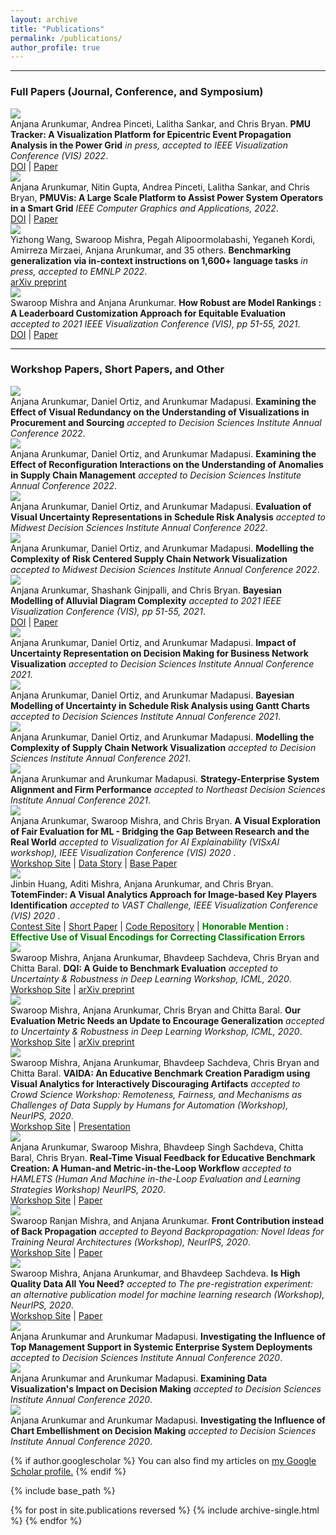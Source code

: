```yaml
---
layout: archive
title: "Publications"
permalink: /publications/
author_profile: true
---
```


<link href="https://cdn.jsdelivr.net/npm/bootstrap@5.0.2/dist/css/bootstrap.min.css" rel="stylesheet" integrity="sha384-EVSTQN3/azprG1Anm3QDgpJLIm9Nao0Yz1ztcQTwFspd3yD65VohhpuuCOmLASjC" crossorigin="anonymous">

<hr>

<h3 class="mt-4">Full Papers (Journal, Conference, and Symposium)</h3>

<div class="container">
  <div class="row">
    <div class="col-2 my-2">
      <img class="border rounded shadow img-fluid" src="/images/papers/arunkumar2022pmutracker.png" data-holder-rendered="true">
    </div>
    <div class="col-10 my-2">
      Anjana Arunkumar, Andrea Pinceti, Lalitha Sankar, and Chris Bryan.
      <b>PMU Tracker: A Visualization Platform for Epicentric Event Propagation Analysis in the Power Grid</b>
      <i> in press, accepted to IEEE Visualization Conference (VIS) 2022</i>.
      <br/>
      <a class="link-danger" href="https://ieeexplore.ieee.org/abstract/document/9903279" target="_blank">DOI</a> | <a href="https://aarunku5.github.io/files/arunkumar2022pmutracker.pdf">Paper</a>
    </div>
    <div class="col-2 my-2">
      <img class="border rounded shadow img-fluid" src="/images/papers/arunkumar2022pmuvis.png" data-holder-rendered="true">
    </div>
    <div class="col-10 my-2">
      Anjana Arunkumar, Nitin Gupta, Andrea Pinceti, Lalitha Sankar, and Chris Bryan,
      <b>PMUVis: A Large Scale Platform to Assist Power System Operators in a Smart Grid</b>
      <i> IEEE Computer Graphics and Applications, 2022</i>.
      <br/>
      <a class="link-danger" href="https://ieeexplore.ieee.org/document/9765704" target="_blank">DOI</a> | <a href="https://aarunku5.github.io/files/arunkumar2022pmuvis.pdf">Paper</a>
    </div>
    <div class="col-2 my-2">
      <img class="border rounded shadow img-fluid" src="/images/papers/wang2022instructions.png" data-holder-rendered="true">
    </div>
    <div class="col-10 my-2">
      Yizhong Wang, Swaroop Mishra, Pegah Alipoormolabashi, Yeganeh Kordi, Amirreza Mirzaei, Anjana Arunkumar, and 35 others.
      <b>Benchmarking generalization via in-context instructions on 1,600+ language tasks</b>
      <i> in press, accepted to EMNLP 2022</i>.
      <br/>
      <a href="https://aarunku5.github.io/files/wang2022instructions.pdf">arXiv preprint</a>
    </div>    
    <div class="col-2 my-2">
      <img class="border rounded shadow img-fluid" src="/images/papers/arunkumar2021leaderboard.png" data-holder-rendered="true">
    </div>
    <div class="col-10 my-2">
      Swaroop Mishra and Anjana Arunkumar.
      <b>How Robust are Model Rankings : A Leaderboard Customization Approach for Equitable Evaluation</b>
      <i> accepted to 2021 IEEE Visualization Conference (VIS), pp 51-55, 2021</i>.
      <br/>
      <a class="link-danger" href="https://ojs.aaai.org/index.php/AAAI/article/view/17599" target="_blank">DOI</a> | <a href="https://aarunku5.github.io/files/arunkumar2021leaderboard.pdf">Paper</a>
    </div> 




  </div>
</div>

<hr>

<h3 class="mt-4">Workshop Papers, Short Papers, and Other</h3>

<div class="container">
  <div class="row">
    <div class="col-2 my-2">
      <img class="border rounded shadow img-fluid" src="/images/papers/arunkumar2022dsi-1.png" data-holder-rendered="true">
    </div>
    <div class="col-10 my-2">
      Anjana Arunkumar, Daniel Ortiz, and Arunkumar Madapusi.
      <b>Examining the Effect of Visual Redundancy on the Understanding of Visualizations in Procurement and Sourcing</b>
      <i> accepted to Decision Sciences Institute Annual Conference 2022</i>.
    </div>
    <div class="col-2 my-2">
      <img class="border rounded shadow img-fluid" src="/images/papers/arunkumar2022dsi-2.png" data-holder-rendered="true">
    </div>
    <div class="col-10 my-2">
      Anjana Arunkumar, Daniel Ortiz, and Arunkumar Madapusi.
      <b>Examining the Effect of Reconfiguration Interactions on the Understanding of Anomalies in Supply Chain Management</b>
      <i> accepted to Decision Sciences Institute Annual Conference 2022</i>.
      <br/>
    </div>
     <div class="col-2 my-2">
      <img class="border rounded shadow img-fluid" src="/images/papers/arunkumar2022mwdsi-1.png" data-holder-rendered="true">
    </div>
    <div class="col-10 my-2">
      Anjana Arunkumar, Daniel Ortiz, and Arunkumar Madapusi.
      <b>Evaluation of Visual Uncertainty Representations in Schedule Risk Analysis</b>
      <i> accepted to Midwest Decision Sciences Institute Annual Conference 2022</i>.
      <br/>
    </div>
      <div class="col-2 my-2">
      <img class="border rounded shadow img-fluid" src="/images/papers/arunkumar2022mwdsi-2.png" data-holder-rendered="true">
    </div>
    <div class="col-10 my-2">
      Anjana Arunkumar, Daniel Ortiz, and Arunkumar Madapusi.
      <b>Modelling the Complexity of Risk Centered Supply Chain Network Visualization</b>
      <i> accepted to Midwest Decision Sciences Institute Annual Conference 2022</i>.
      <br/>
    </div> 
    <div class="col-2 my-2">
      <img class="border rounded shadow img-fluid" src="/images/papers/arunkumar2021bayesian.png" data-holder-rendered="true">
    </div>
    <div class="col-10 my-2">
      Anjana Arunkumar, Shashank Ginjpalli, and Chris Bryan.
      <b>Bayesian Modelling of Alluvial Diagram Complexity</b>
      <i> accepted to 2021 IEEE Visualization Conference (VIS), pp 51-55, 2021</i>.
      <br/>
      <a class="link-danger" href="https://ieeexplore.ieee.org/abstract/document/9623282" target="_blank">DOI</a> | <a href="https://aarunku5.github.io/files/arunkumar2021bayesian.pdf">Paper</a>
    </div> 
    <div class="col-2 my-2">
      <img class="border rounded shadow img-fluid" src="/images/papers/arunkumar2021dsi-1.png" data-holder-rendered="true">
    </div>
    <div class="col-10 my-2">
      Anjana Arunkumar, Daniel Ortiz, and Arunkumar Madapusi.
      <b>Impact of Uncertainty Representation on Decision Making for Business Network Visualization</b>
      <i> accepted to Decision Sciences Institute Annual Conference 2021</i>.
      <br/>
    </div> 
    <div class="col-2 my-2">
      <img class="border rounded shadow img-fluid" src="/images/papers/arunkumar2021dsi-2.png" data-holder-rendered="true">
    </div>
    <div class="col-10 my-2">
      Anjana Arunkumar, Daniel Ortiz, and Arunkumar Madapusi.
      <b>Bayesian Modelling of Uncertainty in Schedule Risk Analysis using Gantt Charts</b>
      <i> accepted to Decision Sciences Institute Annual Conference 2021</i>.
      <br/>
    </div> 
    <div class="col-2 my-2">
      <img class="border rounded shadow img-fluid" src="/images/papers/arunkumar2021dsi-3.png" data-holder-rendered="true">
    </div>
    <div class="col-10 my-2">
      Anjana Arunkumar, Daniel Ortiz, and Arunkumar Madapusi.
      <b>Modelling the Complexity of Supply Chain Network Visualization</b>
      <i> accepted to Decision Sciences Institute Annual Conference 2021</i>.
      <br/>
    </div> 
    <div class="col-2 my-2">
      <img class="border rounded shadow img-fluid" src="/images/papers/arunkumar2021nedsi-1.png" data-holder-rendered="true">
    </div>
    <div class="col-10 my-2">
      Anjana Arunkumar and Arunkumar Madapusi.
      <b>Strategy-Enterprise System Alignment and Firm Performance</b>
      <i> accepted to Northeast Decision Sciences Institute Annual Conference 2021</i>.
      <br/>
    </div> 
    <div class="col-2 my-2">
      <img class="border rounded shadow img-fluid" src="/images/papers/arunkumar2020visxai.png" data-holder-rendered="true">
    </div>
    <div class="col-10 my-2">
      Anjana Arunkumar, Swaroop Mishra, and Chris Bryan.
      <b>A Visual Exploration of Fair Evaluation for ML - Bridging the Gap Between Research and the Real World</b>
      <i> accepted to Visualization for AI Explainability (VISxAI workshop), IEEE Visualization Conference (VIS) 2020 </i>.
      <br/>
      <a class="link-danger" href="https://visxai.io/2020.html">Workshop Site</a> | <a href="https://aarunku5.github.io/files/arunkumar2021visxai/index.html">Data Story</a> | <a class="link-danger" href="https://aarunku5.github.io/files/arunkumar2021leaderboard.pdf" target="_blank">Base Paper</a>
    </div> 
    <div class="col-2 my-2">
      <img class="border rounded shadow img-fluid" src="/images/papers/huang2020totemfinder.png" data-holder-rendered="true">
    </div>
    <div class="col-10 my-2">
      Jinbin Huang, Aditi Mishra, Anjana Arunkumar, and Chris Bryan. 
      <b>TotemFinder: A Visual Analytics Approach for Image-based Key Players Identification</b>
      <i> accepted to VAST Challenge, IEEE Visualization Conference (VIS) 2020 </i>.
      <br/>
      <a class="link-danger" href="https://vast-challenge.github.io/2020/" target="_blank">Contest Site</a> | <a href="https://aarunku5.github.io/files/huang2020totemfinder.pdf">Short Paper</a> | <a class="link-danger" href="https://github.com/JakobWong/VAST2020">Code Repository</a> | <b style="color:green;">Honorable Mention : Effective Use of Visual Encodings for Correcting Classification Errors</b>
    </div> 
    <div class="col-2 my-2">
      <img class="border rounded shadow img-fluid" src="/images/papers/mishra2020udl-1.png" data-holder-rendered="true">
    </div>
    <div class="col-10 my-2">
      Swaroop Mishra, Anjana Arunkumar, Bhavdeep Sachdeva, Chris Bryan and Chitta Baral. 
      <b>DQI: A Guide to Benchmark Evaluation</b>
      <i> accepted to Uncertainty & Robustness in Deep Learning Workshop, ICML, 2020</i>.
      <br/>
      <a class="link-danger" href="https://sites.google.com/view/udlworkshop2020/home?authuser=0" target="_blank">Workshop Site</a> | <a href="https://aarunku5.github.io/files/mishra2020udl-1.pdf">arXiv preprint</a>
    </div> 
    <div class="col-2 my-2">
      <img class="border rounded shadow img-fluid" src="/images/papers/mishra2020udl-2.png" data-holder-rendered="true">
    </div>
    <div class="col-10 my-2">
      Swaroop Mishra, Anjana Arunkumar, Chris Bryan and Chitta Baral. 
      <b>Our Evaluation Metric Needs an Update to Encourage Generalization</b>
      <i> accepted to Uncertainty & Robustness in Deep Learning Workshop, ICML, 2020</i>.
      <br/>
      <a class="link-danger" href="https://sites.google.com/view/udlworkshop2020/home?authuser=0" target="_blank">Workshop Site</a> | <a href="https://aarunku5.github.io/files/mishra2020udl-2.pdf">arXiv preprint</a>
    </div> 
    <div class="col-2 my-2">
      <img class="border rounded shadow img-fluid" src="/images/papers/arunkumar2020crowd.png" data-holder-rendered="true">
    </div>
    <div class="col-10 my-2">
      Swaroop Mishra, Anjana Arunkumar, Bhavdeep Sachdeva, Chris Bryan and Chitta Baral. 
      <b>VAIDA: An Educative Benchmark Creation Paradigm using Visual Analytics for Interactively Discouraging Artifacts</b>
      <i> accepted to Crowd Science Workshop: Remoteness, Fairness, and Mechanisms as Challenges of Data Supply by Humans for Automation (Workshop), NeurIPS, 2020</i>.
      <br/>
      <a class="link-danger" href="https://neurips.cc/virtual/2020/protected/workshop_16111.html" target="_blank">Workshop Site</a> | <a href="https://slideslive.com/38941268/vaida-an-educative-benchmark-creation-paradigm-using-visual-analytics-for-interactively-discouraging-artifacts">Presentation</a>
    </div> 
    <div class="col-2 my-2">
      <img class="border rounded shadow img-fluid" src="/images/papers/arunkumar2020hamlets.png" data-holder-rendered="true">
    </div>
    <div class="col-10 my-2">
      Anjana Arunkumar, Swaroop Mishra, Bhavdeep Singh Sachdeva, Chitta Baral, Chris Bryan. 
      <b>Real-Time Visual Feedback for Educative Benchmark Creation: A Human-and Metric-in-the-Loop Workflow</b>
      <i> accepted to HAMLETS (Human And Machine in-the-Loop Evaluation and Learning Strategies Workshop)  NeurIPS, 2020</i>.
      <br/>
      <a class="link-danger" href="https://hamlets-workshop.github.io" target="_blank">Workshop Site</a> | <a href="https://aarunku5.github.io/files/arunkumar2020hamlets.pdf">Paper</a>
    </div> 
    <div class="col-2 my-2">
      <img class="border rounded shadow img-fluid" src="/images/papers/mishra2020fcbp.png" data-holder-rendered="true">
    </div>
    <div class="col-10 my-2">
      Swaroop Ranjan Mishra, and Anjana Arunkumar. 
      <b>Front Contribution instead of Back Propagation</b>
      <i> accepted to Beyond Backpropagation: Novel Ideas for Training Neural Architectures (Workshop), NeurIPS, 2020</i>.
      <br/>
      <a class="link-danger" href="https://beyondbackprop.github.io" target="_blank">Workshop Site</a> | <a href="https://aarunku5.github.io/files/mishra2020fcbp.pdf">Paper</a>
    </div> 
    <div class="col-2 my-2">
      <img class="border rounded shadow img-fluid" src="/images/papers/mishra2020prereg.png" data-holder-rendered="true">
    </div>
    <div class="col-10 my-2">
      Swaroop Mishra, Anjana Arunkumar, and Bhavdeep Sachdeva. 
      <b>Is High Quality Data All You Need?</b>
      <i> accepted to The pre-registration experiment: an alternative publication model for machine learning research (Workshop), NeurIPS, 2020</i>.
      <br/>
      <a class="link-danger" href="https://preregister.science/neurips2020.html" target="_blank">Workshop Site</a> | <a href="https://aarunku5.github.io/files/mishra2020prereg.pdf">Paper</a>
    </div> 
    <div class="col-2 my-2">
      <img class="border rounded shadow img-fluid" src="/images/papers/arunkumar2020dsi-1.png" data-holder-rendered="true">
    </div>
    <div class="col-10 my-2">
      Anjana Arunkumar and Arunkumar Madapusi.
      <b>Investigating the Influence of Top Management Support in Systemic Enterprise System Deployments</b>
      <i> accepted to Decision Sciences Institute Annual Conference 2020</i>.
    </div>
    <div class="col-2 my-2">
      <img class="border rounded shadow img-fluid" src="/images/papers/arunkumar2020dsi-2.png" data-holder-rendered="true">
    </div>
    <div class="col-10 my-2">
      Anjana Arunkumar and Arunkumar Madapusi.
      <b>Examining Data Visualization's Impact on Decision Making</b>
      <i> accepted to Decision Sciences Institute Annual Conference 2020</i>.
    </div>
    <div class="col-2 my-2">
      <img class="border rounded shadow img-fluid" src="/images/papers/arunkumar2020dsi-3.png" data-holder-rendered="true">
    </div>
    <div class="col-10 my-2">
      Anjana Arunkumar and Arunkumar Madapusi.
      <b>Investigating the Influence of Chart Embellishment on Decision Making</b>
      <i> accepted to Decision Sciences Institute Annual Conference 2020</i>.
    </div>    

  </div>
</div>

{% if author.googlescholar %}
  You can also find my articles on <u><a href="{{author.googlescholar}}">my Google Scholar profile</a>.</u>
{% endif %}

{% include base_path %}

{% for post in site.publications reversed %}
  {% include archive-single.html %}
{% endfor %}


